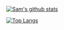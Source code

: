 [![Sam's github stats](https://github-readme-stats.vercel.app/api?username=samcowing&count_private=true&show_icons=true&theme=radical&hide_rank=false)](https://github.com/anuraghazra/github-readme-stats)

[![Top Langs](https://github-readme-stats.vercel.app/api/top-langs/?username=samcowing)](https://github.com/anuraghazra/github-readme-stats)
